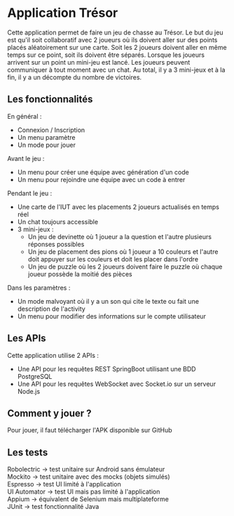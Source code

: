 # Application Trésor

Cette application permet de faire un jeu de chasse au Trésor.
Le but du jeu est qu'il soit collaboratif avec 2 joueurs où ils 
doivent aller sur des points placés aléatoirement sur une carte.
Soit les 2 joueurs doivent aller en même temps sur ce point, soit
ils doivent être séparés. Lorsque les joueurs arrivent sur un point
un mini-jeu est lancé. Les joueurs peuvent communiquer à tout moment 
avec un chat. Au total, il y a 3 mini-jeux et à la fin, il y a un
décompte du nombre de victoires.

## Les fonctionnalités

En général :
* Connexion / Inscription
* Un menu paramètre
* Un mode pour jouer

Avant le jeu :
* Un menu pour créer une équipe avec génération d'un code
* Un menu pour rejoindre une équipe avec un code à entrer

Pendant le jeu : 
* Une carte de l'IUT avec les placements 2 joueurs actualisés en temps réel
* Un chat toujours accessible
* 3 mini-jeux :
  * Un jeu de devinette où 1 joueur a la question et l'autre plusieurs réponses possibles
  * Un jeu de placement des pions où 1 joueur a 10 couleurs et l'autre doit appuyer sur les couleurs et 
  doit les placer dans l'ordre
  * Un jeu de puzzle où les 2 joueurs doivent faire le puzzle où chaque joueur possède la moitié des pièces

Dans les paramètres :
* Un mode malvoyant où il y a un son qui cite le texte ou fait une description de l'activity
* Un menu pour modifier des informations sur le compte utilisateur

## Les APIs

Cette application utilise 2 APIs :
* Une API pour les requêtes REST SpringBoot utilisant une BDD PostgreSQL
* Une API pour les requêtes WebSocket avec Socket.io sur un serveur Node.js

## Comment y jouer ?

Pour jouer, il faut télécharger l'APK disponible sur GitHub

## Les tests

Robolectric -> test unitaire sur Android sans émulateur <br>
Mockito -> test unitaire avec des mocks (objets simulés) <br>
Espresso -> test UI limité à l'application <br>
UI Automator -> test UI mais pas limité à l'application <br>
Appium -> équivalent de Selenium mais multiplateforme <br>
JUnit -> test fonctionnalité Java
